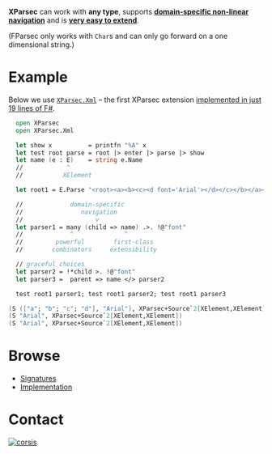 **XParsec** can work with **any type**, supports **[domain-specific non-linear navigation](https://github.com/corsis/XParsec/blob/16de327b98410e3031636ffa86572e12d52f4594/XParsec.fsi#L88)** and is [**very easy to extend**](https://github.com/corsis/XParsec/blob/f6bc93499a588b287dc20f622fb917e1edac58b8/XParsec.fs#L111).

(FParsec only works with `Char`s and can only go forward on a one dimensional string.)

# Example

Below we use [`XParsec.Xml`](https://github.com/corsis/XParsec/blob/c79ce4ef4ec7401d1c0db8347fbfce6837078e44/XParsec.fsi#L61) – the first XParsec extension [implemented in just 19 lines of F#](https://github.com/corsis/XParsec/blob/c79ce4ef4ec7401d1c0db8347fbfce6837078e44/XParsec.fs#L102).

```fsharp
  open XParsec
  open XParsec.Xml

  let show x          = printfn "%A" x
  let test root parse = root |> enter |> parse |> show
  let name (e : E)    = string e.Name
  //            ^
  //           XElement

  let root1 = E.Parse "<root><a><b><c><d font='Arial'></d></c></b></a></root>"

  //             domain-specific
  //                navigation
  //                    v
  let parser1 = many (child => name) .>. !@"font"
  //             ^              ^
  //         powerful        first-class
  //        combinators     extensibility

  // graceful choices
  let parser2 = !*child >. !@"font"
  let parser3 =  parent => name </> parser2

  test root1 parser1; test root1 parser2; test root1 parser3
```
```fsharp
(S (["a"; "b"; "c"; "d"], "Arial"), XParsec+Source`2[XElement,XElement])
(S "Arial", XParsec+Source`2[XElement,XElement])
(S "Arial", XParsec+Source`2[XElement,XElement])
```

# Browse

+ [Signatures](https://github.com/corsis/XParsec/blob/master/XParsec.fsi)
+ [Implementation](https://github.com/corsis/XParsec/blob/master/XParsec.fs)

# Contact

[![corsis]](https://github.com/corsis/)

[corsis]: http://portfusion.sourceforge.net/i/l100.png "Corsis Research"